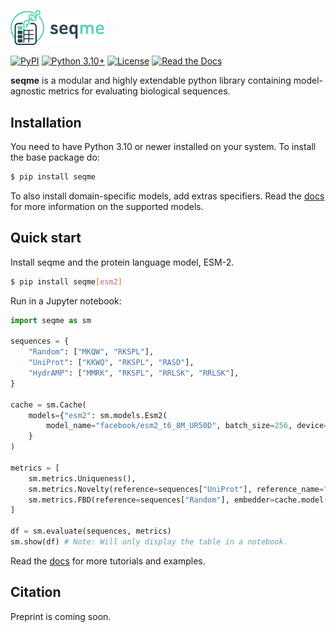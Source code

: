 <p align="left">
    <img src="https://raw.githubusercontent.com/szczurek-lab/seqme/main/docs/_static/logo_title.svg" alt="seqme logo" width="30%">
</p>

[![PyPI](https://img.shields.io/pypi/v/seqme.svg)](https://pypi.org/project/seqme/)
[![Python 3.10+](https://img.shields.io/badge/python-3.10+-blue.svg)](https://www.python.org/downloads/)
[![License](https://img.shields.io/github/license/szczurek-lab/seqme?v=2)](https://opensource.org/license/bsd-3-clause)
[![Read the Docs](https://img.shields.io/readthedocs/seqme)](https://seqme.readthedocs.io/)

**seqme** is a modular and highly extendable python library containing model-agnostic metrics for evaluating biological sequences.

## Installation

You need to have Python 3.10 or newer installed on your system. To install the base package do:

```bash
$ pip install seqme
```

To also install domain-specific models, add extras specifiers.
Read the [docs](https://seqme.readthedocs.io/en/stable/api/models_index.html) for more information on the supported models.

## Quick start

Install seqme and the protein language model, ESM-2.

```bash
$ pip install seqme[esm2]
```

Run in a Jupyter notebook:

```python
import seqme as sm

sequences = {
    "Random": ["MKQW", "RKSPL"],
    "UniProt": ["KKWQ", "RKSPL", "RASD"],
    "HydrAMP": ["MMRK", "RKSPL", "RRLSK", "RRLSK"],
}

cache = sm.Cache(
    models={"esm2": sm.models.Esm2(
        model_name="facebook/esm2_t6_8M_UR50D", batch_size=256, device="cpu")
    }
)

metrics = [
    sm.metrics.Uniqueness(),
    sm.metrics.Novelty(reference=sequences["UniProt"], reference_name="UniProt"),
    sm.metrics.FBD(reference=sequences["Random"], embedder=cache.model("esm2")),
]

df = sm.evaluate(sequences, metrics)
sm.show(df) # Note: Will only display the table in a notebook.
```

Read the [docs](https://seqme.readthedocs.io/en/stable/tutorials/index.html) for more tutorials and examples.

## Citation

Preprint is coming soon.
